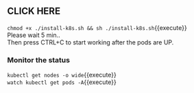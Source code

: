 
## CLICK HERE
`chmod +x ./install-k8s.sh && sh ./install-k8s.sh`{{execute}}  
Please wait 5 min..  
Then press CTRL+C to start working after the pods are UP.  

### Monitor the status
`kubectl get nodes -o wide`{{execute}}  
`watch kubectl get pods -A`{{execute}}  
